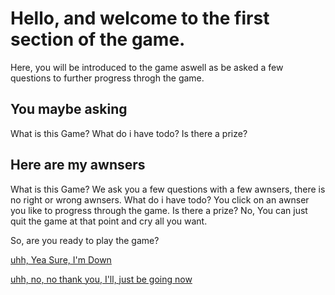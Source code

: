 <!-- Game Has initiated -->

# Hello, and welcome to the first section of the game.
Here, you will be introduced to the game aswell as be asked a few questions to further progress throgh the game.

## You maybe asking
What is this Game? 
What do i have todo?
Is there a prize?

## Here are my awnsers
What is this Game? We ask you a few questions with a few awnsers, there is no right or wrong awnsers.
What do i have todo? You click on an awnser you like to progress through the game.
Is there a prize? No, You can just quit the game at that point and cry all you want. 

So, are you ready to play the game?

[uhh, Yea Sure, I'm Down](A1.md)

[uhh, no, no thank you, I'll, just be going now](https://github.com/zeropointbruh)

<!-- Game Has Loaded -->